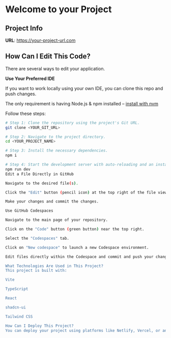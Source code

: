 # Welcome to your Project

## Project Info

**URL**: https://your-project-url.com

## How Can I Edit This Code?

There are several ways to edit your application.

**Use Your Preferred IDE**

If you want to work locally using your own IDE, you can clone this repo and push changes.

The only requirement is having Node.js & npm installed – [install with nvm](https://github.com/nvm-sh/nvm#installing-and-updating)

Follow these steps:

```sh
# Step 1: Clone the repository using the project's Git URL.
git clone <YOUR_GIT_URL>

# Step 2: Navigate to the project directory.
cd <YOUR_PROJECT_NAME>

# Step 3: Install the necessary dependencies.
npm i

# Step 4: Start the development server with auto-reloading and an instant preview.
npm run dev
Edit a File Directly in GitHub

Navigate to the desired file(s).

Click the "Edit" button (pencil icon) at the top right of the file view.

Make your changes and commit the changes.

Use GitHub Codespaces

Navigate to the main page of your repository.

Click on the "Code" button (green button) near the top right.

Select the "Codespaces" tab.

Click on "New codespace" to launch a new Codespace environment.

Edit files directly within the Codespace and commit and push your changes once you're done.

What Technologies Are Used in This Project?
This project is built with:

Vite

TypeScript

React

shadcn-ui

Tailwind CSS

How Can I Deploy This Project?
You can deploy your project using platforms like Netlify, Vercel, or any static hosting provider that supports Vite.